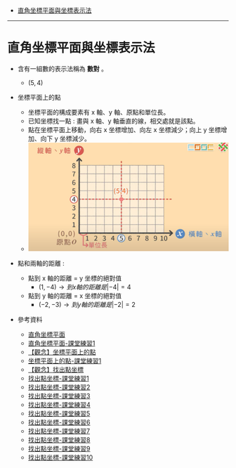 * [直角坐標平面與坐標表示法](#直角坐標平面與坐標表示法)

---

# 直角坐標平面與坐標表示法

- 含有一組數的表示法稱為 **數對** 。
	- $(5, 4)$

- 坐標平面上的點
  - 坐標平面的構成要素有 x 軸、y 軸、原點和單位長。
  - 已知坐標找一點 : 畫與 x 軸、y 軸垂直的線，相交處就是該點。
  - 點在坐標平面上移動，向右 x 坐標增加、向左 x 坐標減少；向上 y 坐標增加、向下 y 坐標減少。
  - ![坐標平面上的點-康軒版](https://github.com/aquariusCCA/mathematics/blob/main/%E5%88%9D%E4%B8%80%E6%95%B8%E5%AD%B8/%E7%9B%B4%E8%A7%92%E5%9D%90%E6%A8%99%E8%88%87%E4%BA%8C%E5%85%83%E4%B8%80%E6%AC%A1%E6%96%B9%E7%A8%8B%E5%BC%8F%E7%9A%84%E5%9C%96%E5%BD%A2/images/%E5%9D%90%E6%A8%99%E5%B9%B3%E9%9D%A2%E4%B8%8A%E7%9A%84%E9%BB%9E-%E5%BA%B7%E8%BB%92%E7%89%88.png?raw=true "坐標平面上的點-康軒版")

- 點和兩軸的距離 :
  - 點到 x 軸的距離 = y 坐標的絕對值
    - $(1, -4) \to 到 x 軸的距離是 |-4| = 4$
  - 點到 y 軸的距離 = x 坐標的絕對值
    - $(-2, -3) \to 到 y 軸的距離是 |-2| = 2$

- 參考資料
  - [直角坐標平面](https://www.junyiacademy.org/article/80d0356e60d24dcdaf359e2a497a123d "直角坐標平面")
  - [直角坐標平面-課堂練習1](https://www.junyiacademy.org/article/2bcc9d0c99e64685911c2f2c2dda8625 "直角坐標平面-課堂練習1")
  - [【觀念】坐標平面上的點](https://www.youtube.com/watch?v=cpQhyTXAuTo "【觀念】坐標平面上的點")
  - [坐標平面上的點-課堂練習1](https://www.junyiacademy.org/article/689a014f639a4c268028209be1efffc0 "坐標平面上的點-課堂練習1")
  - [【觀念】找出點坐標](https://www.youtube.com/watch?v=HppXHy2YsT0 "【觀念】找出點坐標")
  - [找出點坐標-課堂練習1](https://www.junyiacademy.org/article/a57527382112443cac683d566b8bc945 "找出點坐標-課堂練習1")
  - [找出點坐標-課堂練習2](https://www.junyiacademy.org/article/8c2aff65c10342dc8d43f9ae3e9c4ecd "找出點坐標-課堂練習2")
  - [找出點坐標-課堂練習3](https://www.junyiacademy.org/article/35bd81f8b4434efe8e99a6bdacfc22aa "找出點坐標-課堂練習3")
  - [找出點坐標-課堂練習4](https://www.junyiacademy.org/article/a2233b29c87345748bac622f47af2c19 "找出點坐標-課堂練習4")
  - [找出點坐標-課堂練習5](https://www.junyiacademy.org/article/5b80a22819df4f20b6753f9197a9387c "找出點坐標-課堂練習5")
  - [找出點坐標-課堂練習6](https://www.junyiacademy.org/article/026cd072bb7548eb90a541919cdc839c "找出點坐標-課堂練習6")
  - [找出點坐標-課堂練習7](https://www.junyiacademy.org/article/815bcd8f69f24385bca9b4dbad710186 "找出點坐標-課堂練習7")
  - [找出點坐標-課堂練習8](https://www.junyiacademy.org/article/90a6a913a299485a85dfa9ea1493d9fa "找出點坐標-課堂練習8")
  - [找出點坐標-課堂練習9](https://www.junyiacademy.org/article/069c77e72d524b1fb0ccd139379eb236 "找出點坐標-課堂練習9")
  - [找出點坐標-課堂練習10](https://www.junyiacademy.org/article/b47f9f43468e4e888a9241c6a65f0574 "找出點坐標-課堂練習10")